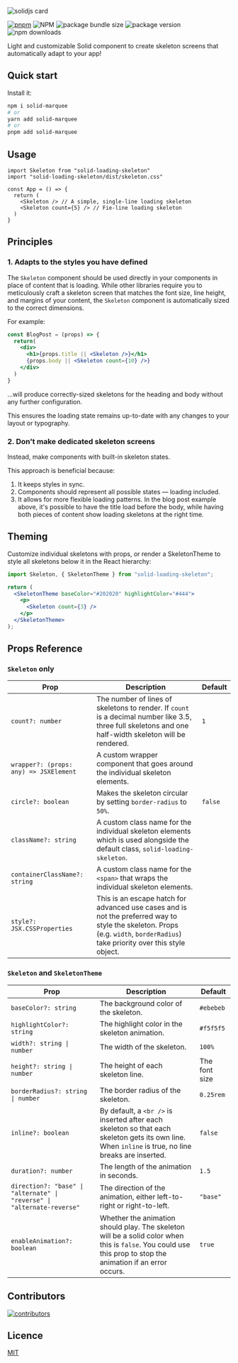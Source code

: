 ![solidjs card](https://assets.solidjs.com/banner?type=solid-loading-skeleton&background=tiles&project=%20)

[![pnpm](https://img.shields.io/badge/maintained%20with-pnpm-cc00ff.svg?style=for-the-badge&logo=pnpm)](https://pnpm.io/)
![NPM](https://img.shields.io/npm/l/solid-loading-skeleton?style=for-the-badge)
![package bundle size](https://img.shields.io/bundlephobia/minzip/solid-loading-skeleton?label=Size&style=for-the-badge)
![package version](https://img.shields.io/npm/v/solid-loading-skeleton?label=version&style=for-the-badge)
![npm downloads](https://img.shields.io/npm/dw/solid-loading-skeleton?style=for-the-badge)

Light and customizable Solid component to create skeleton screens that automatically adapt to your app!

## Quick start

Install it:

```bash
npm i solid-marquee
# or
yarn add solid-marquee
# or
pnpm add solid-marquee
```

## Usage

```tsx
import Skeleton from "solid-loading-skeleton"
import "solid-loading-skeleton/dist/skeleton.css"

const App = () => {
  return (
    <Skeleton /> // A simple, single-line loading skeleton
    <Skeleton count={5} /> // Fie-line loading skeleton
  )
}
```

## Principles

### 1. Adapts to the styles you have defined

The `Skeleton` component should be used directly in your components in place of content that is loading. While other libraries require you to meticulously craft a skeleton screen that matches the font size, line height, and margins of your content, the `Skeleton` component is automatically sized to the correct dimensions.

For example:

```jsx
const BlogPost = (props) => {
  return(
    <div>
      <h1>{props.title || <Skeleton />}</h1>
      {props.body || <Skeleton count={10} />}
    </div>
  )
}
```

...will produce correctly-sized skeletons for the heading and body without any further configuration.

This ensures the loading state remains up-to-date with any changes to your layout or typography.

### 2. Don't make dedicated skeleton screens

Instead, make components with built-in skeleton states.

This approach is beneficial because:

  1. It keeps styles in sync.
  2. Components should represent all possible states — loading included.
  3. It allows for more flexible loading patterns. In the blog post example above, it's possible to have the title load before the body, while having both pieces of content show loading skeletons at the right time.

## Theming

Customize individual skeletons with props, or render a SkeletonTheme to style all skeletons below it in the React hierarchy:

```jsx
import Skeleton, { SkeletonTheme } from "solid-loading-skeleton";

return (
  <SkeletonTheme baseColor="#202020" highlightColor="#444">
    <p>
      <Skeleton count={3} />
    </p>
  </SkeletonTheme>
);
```

## Props Reference


### `Skeleton` only

<table>
    <thead>
        <tr>
            <th>Prop</th>
            <th>Description</th>
            <th>Default</th>
        </tr>
    </thead>
    <tbody>
        <tr>
            <td><code>count?: number</code></td>
            <td>
                The number of lines of skeletons to render. If 
                <code>count</code> is a decimal number like 3.5,
                three full skeletons and one half-width skeleton will be
                rendered.
            </td>
            <td><code>1</code></td>
        </tr>
        <tr>
            <td><code>wrapper?: (props: any) => JSXElement</code></td>
            <td>
                A custom wrapper component that goes around the individual skeleton
                elements.
            </td>
            <td></td>
        </tr>
        <tr>
            <td><code>circle?: boolean</code></td>
            <td>
                Makes the skeleton circular by setting <code>border-radius</code> to
                <code>50%</code>.
            </td>
            <td><code>false</code></td>
        </tr>
        <tr>
            <td><code>className?: string</code></td>
            <td>
                A custom class name for the individual skeleton elements which is used
                alongside the default class, <code>solid-loading-skeleton</code>.
            </td>
            <td></td>
        </tr>
        <tr>
            <td><code>containerClassName?: string</code></td>
            <td>
                A custom class name for the <code>&lt;span&gt;</code> that wraps the
                individual skeleton elements.
            </td>
            <td></td>
        </tr>
        <tr>
            <td><code>style?: JSX.CSSProperties</code></td>
            <td>
                This is an escape hatch for advanced use cases and is not the preferred
                way to style the skeleton. Props (e.g. <code>width</code>,
                <code>borderRadius</code>) take priority over this style object.
            </td>
            <td></td>
        </tr>
    </tbody>
</table>

### `Skeleton` and `SkeletonTheme`

<table>
    <thead>
        <tr>
            <th>Prop</th>
            <th>Description</th>
            <th>Default</th>
        </tr>
    </thead>
    <tbody>
        <tr>
            <td><code>baseColor?: string</code></td>
            <td>The background color of the skeleton.</td>
            <td><code>#ebebeb</code></td>
        </tr>
        <tr>
            <td><code>highlightColor?: string</code></td>
            <td>The highlight color in the skeleton animation.</td>
            <td><code>#f5f5f5</code></td>
        </tr>
        <tr>
            <td><code>width?: string | number</code></td>
            <td>The width of the skeleton.</td>
            <td><code>100%</code></td>
        </tr>
        <tr>
            <td><code>height?: string | number</code></td>
            <td>The height of each skeleton line.</td>
            <td>The font size</td>
        </tr>
        <tr>
            <td><code>borderRadius?: string | number</code></td>
            <td>The border radius of the skeleton.</td>
            <td><code>0.25rem</code></td>
        </tr>
        <tr>
            <td><code>inline?: boolean</code></td>
            <td>
                By default, a <code>&lt;br /&gt;</code> is inserted after each skeleton so
                that each skeleton gets its own line. When <code>inline</code> is true, no
                line breaks are inserted.
            </td>
            <td><code>false</code></td>
        </tr>
        <tr>
            <td><code>duration?: number</code></td>
            <td>The length of the animation in seconds.</td>
            <td><code>1.5</code></td>
        </tr>
        <tr>
            <td><code>direction?: "base" | "alternate" | "reverse" | "alternate-reverse"</code></td>
            <td>
                The direction of the animation, either left-to-right or right-to-left.
            </td>
            <td><code>"base"</code></td>
        </tr>
        <tr>
            <td><code>enableAnimation?: boolean</code></td>
            <td>
                Whether the animation should play. The skeleton will be a solid color when
                this is <code>false</code>. You could use this prop to stop the animation
                if an error occurs.
            </td>
            <td><code>true</code></td>
        </tr>
    </tbody>
</table>

## Contributors

[![contributors](https://contrib.rocks/image?repo=jcanotorr06/solid-loading-skeleton)](https://github.com/jcanotorr06/solid-loading-skeleton/graphs/contributors)

## Licence

[MIT](LICENSE)